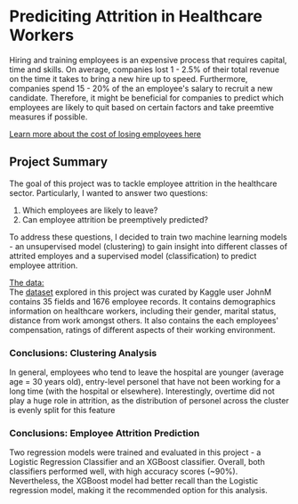 # Prediciting Attrition in Healthcare Workers

Hiring and training employees is an expensive process that requires capital, time and skills. On average, companies lost 1 - 2.5% of their total revenue on the time it takes to bring a new hire up to speed. Furthermore, companies spend 15 - 20% of the an employee's salary to recruit a new candidate. Therefore, it might be beneficial for companies to predict which employees are likely to quit based on certain factors and take preemtive measures if possible.

[Learn more about the cost of losing employees here](https://www.peoplekeep.com/blog/employee-retention-the-real-cost-of-losing-an-employee)

## Project Summary
The goal of this project was to tackle employee attrition in the healthcare sector. Particularly, I wanted to answer two questions:

<ol>
    <li>Which employees are likely to leave?</li>
    <li>Can employee attrition be preemptively predicted?</li>
</ol>

To address these questions, I decided to train two machine learning models - an unsupervised model (clustering) to gain insight into different classes of attrited employes and a supervised model (classification) to predict employee attrition.

<ins>The data:</ins> <br>
The [dataset](https://www.kaggle.com/datasets/jpmiller/employee-attrition-for-healthcare) explored in this project was curated by Kaggle user JohnM contains 35 fields and 1676 employee records. It contains demographics information on healthcare workers, including their gender, marital status, distance from work amongst others. It also contains the each employees' compensation, ratings of different aspects of their working environment.

### Conclusions: Clustering Analysis
In general, employees who tend to leave the hospital are younger (average age = 30 years old), entry-level personel that have not been working for a long time (with the hospital or elsewhere). Interestingly, overtime did not play a huge role in attrition, as the distribution of personel across the cluster is evenly split for this feature

### Conclusions: Employee Attrition Prediction
Two regression models were trained and evaluated in this project - a Logistic Regression Classifier and an XGBoost classifier. Overall, both classifiers performed well, with high accuracy scores (~90%). Nevertheless, the XGBoost model had better recall than the Logistic regression model, making it the recommended option for this analysis.
